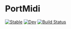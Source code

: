 # PortMidi

[![Stable](https://img.shields.io/badge/docs-stable-blue.svg)](https://SteffenPL.github.io/PortMidi.jl/stable/)
[![Dev](https://img.shields.io/badge/docs-dev-blue.svg)](https://SteffenPL.github.io/PortMidi.jl/dev/)
[![Build Status](https://github.com/SteffenPL/PortMidi.jl/actions/workflows/CI.yml/badge.svg?branch=main)](https://github.com/SteffenPL/PortMidi.jl/actions/workflows/CI.yml?query=branch%3Amain)
